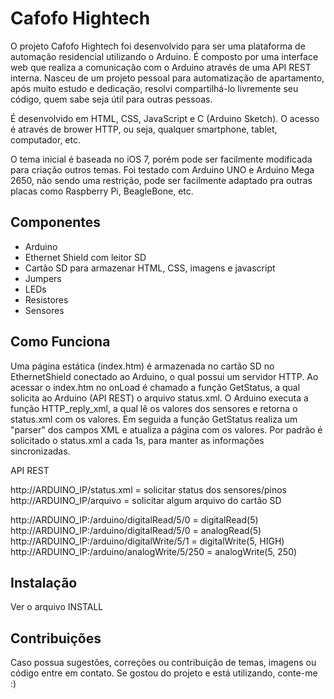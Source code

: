 Cafofo Hightech
===============

O projeto Cafofo Hightech foi desenvolvido para ser uma plataforma de automação
residencial utilizando o Arduino. É composto por uma interface web que realiza a comunicação com o Arduino através de uma API REST interna. Nasceu de um projeto pessoal para automatização de apartamento, após muito estudo e dedicação, resolvi compartilhá-lo livremente seu código, quem sabe seja útil para outras pessoas.

É desenvolvido em HTML, CSS, JavaScript e C (Arduino Sketch). O acesso é através
de brower HTTP, ou seja, qualquer smartphone, tablet, computador, etc.

O tema inicial é baseada no iOS 7, porém pode ser facilmente modificada para criação outros temas. Foi testado com Arduino UNO e Arduino Mega 2650, não sendo uma restrição, pode ser facilmente adaptado pra outras placas como Raspberry Pi, BeagleBone, etc.

Componentes
------------

* Arduino
* Ethernet Shield com leitor SD
* Cartão SD para armazenar HTML, CSS, imagens e javascript
* Jumpers
* LEDs
* Resistores
* Sensores

Como Funciona
-------------

Uma página estática (index.htm) é armazenada no cartão SD no EthernetShield conectado
ao Arduino, o qual possui um servidor HTTP. Ao acessar o index.htm no onLoad é chamado a função GetStatus, a qual solicita ao Arduino (API REST) o arquivo status.xml. O Arduino executa a função HTTP_reply_xml, a qual lê os valores dos sensores e retorna o status.xml com os valores. Em seguida a função GetStatus realiza um "parser" dos campos XML e atualiza a página com os valores. Por padrão é solicitado o status.xml a cada 1s, para manter as informações sincronizadas.

API REST

http://ARDUINO_IP/status.xml = solicitar status dos sensores/pinos
http://ARDUINO_IP/arquivo    = solicitar algum arquivo do cartão SD

http://ARDUINO_IP:/arduino/digitalRead/5/0    = digitalRead(5)
http://ARDUINO_IP:/arduino/digitalRead/5/0    = analogRead(5)
http://ARDUINO_IP:/arduino/digitalWrite/5/1   = digitalWrite(5, HIGH)
http://ARDUINO_IP:/arduino/analogWrite/5/250  = analogWrite(5, 250)


Instalação
----------

Ver o arquivo INSTALL


Contribuições
-------------

Caso possua sugestões, correções ou contribuição de temas, imagens ou código
entre em contato. Se gostou do projeto e está utilizando, conte-me :)

